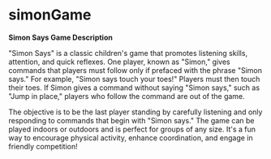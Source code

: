 # simonGame
**Simon Says Game Description**

"Simon Says" is a classic children's game that promotes listening skills, attention, and quick reflexes. One player, known as "Simon," gives commands that players must follow only if prefaced with the phrase "Simon says." For example, "Simon says touch your toes!" Players must then touch their toes. If Simon gives a command without saying "Simon says," such as "Jump in place," players who follow the command are out of the game.

The objective is to be the last player standing by carefully listening and only responding to commands that begin with "Simon says." The game can be played indoors or outdoors and is perfect for groups of any size. It's a fun way to encourage physical activity, enhance coordination, and engage in friendly competition!
